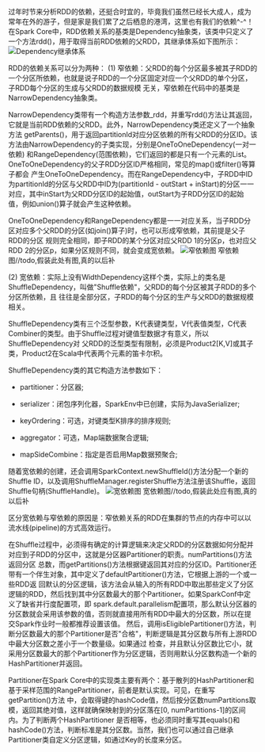 过年时节来分析RDD的依赖，还挺合时宜的，毕竟我们虽然已经长大成人，成为常年在外的游子，但是家是我们累了之后栖息的港湾，这里也有我们的依赖^-^！
在Spark Core中，RDD依赖关系的基类是Dependency抽象类，该类中只定义了一个方法rdd()，用于取得当前RDD依赖的父RDD，其继承体系如下图所示：
![Dependency继承体系](../image/dependency.png "Dependency继承体系")

RDD的依赖关系可以分为两种：
(1) 窄依赖：父RDD的每个分区最多被其子RDD的一个分区所依赖，也就是说子RDD的一个分区固定对应一个父RDD的单个分区，子RDD每个分区的生成与父RDD的数据规模
无关，窄依赖在代码中的基类是NarrowDependency抽象类。

NarrowDependency类带有一个构造方法参数_rdd，并重写rdd()方法让其返回，它就是当前RDD依赖的父RDD。此外，NarrowDependency类还定义了一个抽象方法
getParents()，用于返回partitionId对应分区依赖的所有父RDD的分区ID。该方法由NarrowDependency的子类实现，分别是OneToOneDependency(一对一依赖)
和RangeDependency(范围依赖)，它们返回的都是只有一个元素的List。OneToOneDependency的父子RDD分区ID严格相同，常见的map()或filter()等算子都会
产生OneToOneDependency。而在RangeDependency中，子RDD中ID为partitionId的分区与父RDD中ID为(partitionId - outStart + inStart)的分区一一
对应，其中inStart为父RDD分区ID的起始值，outStart为子RDD分区ID的起始值，例如union()算子就会产生这种依赖。

OneToOneDependency和RangeDependency都是一一对应关系，当子RDD分区对应多个父RDD的分区(如join()算子)时，也可以形成窄依赖，其前提是父子RDD的分区
规则完全相同，即子RDD的某个分区对应父RDD 1的分区p，也对应父RDD 2的分区p，如果分区规则不同，就会变成宽依赖。
![窄依赖图](../image/narrow-dependency.png "窄依赖图")
窄依赖图//todo,假装此处有图,真的以后补

(2) 宽依赖：实际上没有WidthDependency这样个类，实际上的类名是ShuffleDependency，叫做"Shuffle依赖"，父RDD的每个分区被其子RDD的多个分区所依赖，且
往往是全部分区，子RDD的每个分区的生产与父RDD的数据规模相关。

ShuffleDependency类有三个泛型参数，K代表键类型，V代表值类型，C代表Combiner的类型。由于Shuffle过程对键值型数据才有意义，所以ShuffleDependency对
父RDD的泛型类型有限制，必须是Product2[K,V]或其子类，Product2在Scala中代表两个元素的笛卡尔积。

ShuffleDependency类的其它构造方法参数如下：
  * partitioner：分区器;

  * serializer：闭包序列化器，SparkEnv中已创建，实际为JavaSerializer;

  * keyOrdering：可选，对键类型K排序的排序规则;

  * aggregator：可选，Map端数据聚合逻辑;

  * mapSideCombine：指定是否启用Map数据预聚合;

随着宽依赖的创建，还会调用SparkContext.newShuffleId()方法分配一个新的Shuffle ID，以及调用ShuffleManager.registerShuffle方法注册该Shuffle，返回
Shuffle句柄(ShuffleHandle)。
![宽依赖图](../image/shuffle-dependency.png "宽依赖图")
宽依赖图//todo,假装此处应有图,真的以后补

区分宽依赖与窄依赖的原因是：窄依赖关系的RDD在集群的节点的内存中可以以流水线(pipeline)的方式高效运行。

在Shuffle过程中，必须得有确定的计算逻辑来决定父RDD的分区数据如何分配并对应到子RDD的分区中，这就是分区器Partitioner的职责。numPartitions()方法返回分区
总数，而getPartitions()方法根据键返回其对应的分区ID。Partitioner还带有一个伴生对象，其中定义了defaultPartitioner()方法，它根据上游的一个或一些RDD返
回默认的分区逻辑，该方法会从输入的所有RDD中取出那些定义了分区逻辑的RDD，然后找到其中分区数最大的那个Partitioner。如果SparkConf中定义了缺省并行度配置项，即
spark.default.parallelism配置项，那么默认分区器的分区数就会采用该参数的值，否则就直接用所有RDD中最大的分区数，所以在提交Spark作业时一般都推荐设置该值。
然后，调用isEligiblePartitioner()方法，判断分区数最大的那个Partitioner是否"合格"，判断逻辑是其分区数与所有上游RDD中最大分区数之差小于一个数量级。如果通过
检查，并且默认分区数比它小，就采用分区数最大的那个Partitioner作为分区逻辑，否则用默认分区数构造一个新的HashPartitioner并返回。

Partitioner在Spark Core中的实现类主要有两个：基于散列的HashPartitioner和基于采样范围的RangePartitioner，前者是默认实现。可见，在重写getPartition()方法
中，会取得键的hashCode值，然后按分区数numPartitions取模，返回其绝对值，这样就确保映射到的分区落在[0, numPartitions-1]的区间内。为了判断两个HashPartitioner
是否相等，也必须同时重写其equals()和hashCode()方法，判断标准是其分区数。当然，我们也可以通过自己继承Partitioner类自定义分区逻辑，如通过Key的长度来分区。